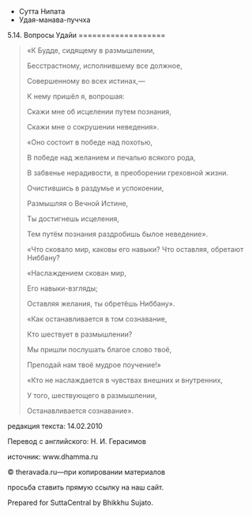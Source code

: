 









* Сутта Нипата
* Удая\-манава\-пуччха


5\.14\. Вопросы Удайи
\=\=\=\=\=\=\=\=\=\=\=\=\=\=\=\=\=\=\=




> «К Будде, сидящему в размышлении,  
> 
> Бесстрастному, исполнившему все должное,  
> 
> Совершенному во всех истинах,—  
> 
> К нему пришёл я, вопрошая:  
> 
> Скажи мне об исцелении путем познания,  
> 
> Скажи мне о сокрушении неведения»\.
> 
> 
> «Оно состоит в победе над похотью,  
> 
> В победе над желанием и печалью всякого рода,  
> 
> В забвенье нерадивости, в преоборении греховной жизни\.
> 
> 
> Очистившись в раздумье и успокоении,  
> 
> Размышляя о Вечной Истине,  
> 
> Ты достигнешь исцеления,  
> 
> Тем путём познания раздробишь былое неведение»\.
> 
> 
> «Что сковало мир, каковы его навыки? Что оставляя, обретают Ниббану?
> 
> 
> «Наслаждением скован мир,  
> 
> Его навыки\-взгляды;  
> 
> Оставляя желания, ты обретёшь Ниббану»\.
> 
> 
> «Как останавливается в том сознавание,  
> 
> Кто шествует в размышлении?  
> 
> Мы пришли послушать благое слово твоё,  
> 
> Преподай нам твоё мудрое поучение\!»
> 
> 
> «Кто не наслаждается в чувствах внешних и внутренних,  
> 
> У того, шествующего в размышлении,  
> 
> Останавливается сознавание»\.



редакция текста: 14\.02\.2010


Перевод с английского: Н\. И\. Герасимов


источник: www\.dhamma\.ru


© theravada\.ru—при копировании материалов


просьба ставить прямую ссылку на наш сайт\.


Prepared for SuttaCentral by Bhikkhu Sujato\.






